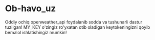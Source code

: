 # Ob-havo_uz
Oddiy ochiq openweather_api foydalanib sodda va tushunarli dastur tuzilgan!
MY_KEY o'zingiz ro'yxatan otib oladigan keytokeningizni qoyib bemalol ishlatishingiz mumkin!
